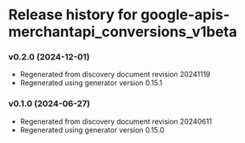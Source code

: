 # Release history for google-apis-merchantapi_conversions_v1beta

### v0.2.0 (2024-12-01)

* Regenerated from discovery document revision 20241119
* Regenerated using generator version 0.15.1

### v0.1.0 (2024-06-27)

* Regenerated from discovery document revision 20240611
* Regenerated using generator version 0.15.0

